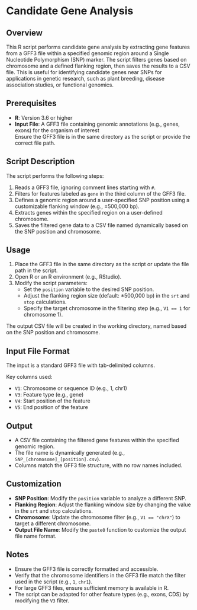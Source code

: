 # Candidate Gene Analysis

## Overview
This R script performs candidate gene analysis by extracting gene features from a GFF3 file within a specified genomic region around a Single Nucleotide Polymorphism (SNP) marker. The script filters genes based on chromosome and a defined flanking region, then saves the results to a CSV file. This is useful for identifying candidate genes near SNPs for applications in genetic research, such as plant breeding, disease association studies, or functional genomics.

## Prerequisites
- **R**: Version 3.6 or higher
- **Input File**: A GFF3 file containing genomic annotations (e.g., genes, exons) for the organism of interest  
  Ensure the GFF3 file is in the same directory as the script or provide the correct file path.

## Script Description
The script performs the following steps:
1. Reads a GFF3 file, ignoring comment lines starting with `#`.
2. Filters for features labeled as `gene` in the third column of the GFF3 file.
3. Defines a genomic region around a user-specified SNP position using a customizable flanking window (e.g., ±500,000 bp).
4. Extracts genes within the specified region on a user-defined chromosome.
5. Saves the filtered gene data to a CSV file named dynamically based on the SNP position and chromosome.

## Usage
1. Place the GFF3 file in the same directory as the script or update the file path in the script.
2. Open R or an R environment (e.g., RStudio).
3. Modify the script parameters:
   - Set the `position` variable to the desired SNP position.
   - Adjust the flanking region size (default: ±500,000 bp) in the `srt` and `stop` calculations.
   - Specify the target chromosome in the filtering step (e.g., `V1 == 1` for chromosome 1).

The output CSV file will be created in the working directory, named based on the SNP position and chromosome.

## Input File Format
The input is a standard GFF3 file with tab-delimited columns.

Key columns used:
- `V1`: Chromosome or sequence ID (e.g., 1, chr1)
- `V3`: Feature type (e.g., gene)
- `V4`: Start position of the feature
- `V5`: End position of the feature

## Output
- A CSV file containing the filtered gene features within the specified genomic region.
- The file name is dynamically generated (e.g., `SNP_[chromosome]_[position].csv`).
- Columns match the GFF3 file structure, with no row names included.

## Customization
- **SNP Position**: Modify the `position` variable to analyze a different SNP.
- **Flanking Region**: Adjust the flanking window size by changing the value in the `srt` and `stop` calculations.
- **Chromosome**: Update the chromosome filter (e.g., `V1 == "chrX"`) to target a different chromosome.
- **Output File Name**: Modify the `paste0` function to customize the output file name format.

## Notes
- Ensure the GFF3 file is correctly formatted and accessible.
- Verify that the chromosome identifiers in the GFF3 file match the filter used in the script (e.g., `1`, `chr1`).
- For large GFF3 files, ensure sufficient memory is available in R.
- The script can be adapted for other feature types (e.g., exons, CDS) by modifying the `V3` filter.
